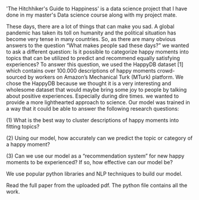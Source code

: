 'The Hitchhiker's Guide to Happiness' is a data science project that I have done in my master's Data science course along with my project mate. 

These days, there are a lot of things that can make you sad. A global pandemic has taken its toll on humanity and the political situation has become very tense in many countries. So, as there are many obvious answers to the question “What makes people sad these days?” we wanted to ask a different question: Is it possible to categorize happy moments into topics that can be utilized to predict and recommend equally satisfying experiences? To answer this question, we used the HappyDB dataset [1] which contains over 100.000 descriptions of happy moments crowd-sourced by workers on Amazon’s Mechanical Turk (MTurk) platform. We chose the HappyDB because we thought it is a very interesting and wholesome dataset that would maybe bring some joy to people by talking about positive experiences. Especially during dire times. we wanted to provide a more lighthearted approach to science. Our model  was trained in a way that it could be able to answer the following research questions: 

(1) What is the best way to cluster descriptions of happy moments
into fitting topics?

(2) Using our model, how accurately can we predict the topic
or category of a happy moment?

(3) Can we use our model as a “recommendation system” for
new happy moments to be experienced? If so, how effective
can our model be?

We use popular python libraries and NLP techniques to build our model. 

Read the full paper from the uploaded pdf. The python file contains all the work. 
